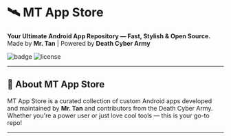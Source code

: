 # 🛰️ MT App Store

**Your Ultimate Android App Repository — Fast, Stylish & Open Source.**  
Made by **Mr. Tan** | Powered by **Death Cyber Army**

![badge](https://img.shields.io/badge/MT--App--Store-%20-black?logo=android&logoColor=green)
![license](https://img.shields.io/github/license/Tan-vai/MT-App-store-)

---

## 🧠 About MT App Store

MT App Store is a curated collection of custom Android apps developed and maintained by **Mr. Tan** and contributors from the Death Cyber Army.  
Whether you're a power user or just love cool tools — this is your go-to repo!



---





